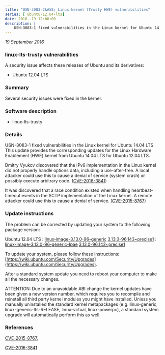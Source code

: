 ```yaml
---
title: "USN-3083-2&#58; Linux kernel (Trusty HWE) vulnerabilities"
series: [ ubuntu-12.04-lts]
date: 2016--19 12:00:00
description: |
    USN-3083-1 fixed vulnerabilities in the Linux kernel for Ubuntu 14.04 LTS. This update provides the corresponding updates for the Linux Hardware Enablement (HWE) kernel from Ubuntu 14.04 LTS for Ubuntu 12.04 LTS.
--- 
```

 
 

*19 September 2016*

### linux-lts-trusty vulnerabilities

A security issue affects these releases of Ubuntu and its derivatives:

* Ubuntu 12.04 LTS

### Summary

Several security issues were fixed in the kernel. 

### Software description

* linux-lts-trusty 

### Details

USN-3083-1 fixed vulnerabilities in the Linux kernel for Ubuntu 14.04 LTS. This update provides the corresponding updates for the Linux Hardware Enablement (HWE) kernel from Ubuntu 14.04 LTS for Ubuntu 12.04 LTS.

Dmitry Vyukov discovered that the IPv6 implementation in the Linux kernel did not properly handle options data, including a use-after-free. A local attacker could use this to cause a denial of service (system crash) or possibly execute arbitrary code. ([CVE-2016-3841](http://people.ubuntu.com/~ubuntu-security/cve/CVE-2016-3841))

It was discovered that a race condition existed when handling heartbeat- timeout events in the SCTP implementation of the Linux kernel. A remote attacker could use this to cause a denial of service. ([CVE-2015-8767](http://people.ubuntu.com/~ubuntu-security/cve/CVE-2015-8767)) 

### Update instructions

The problem can be corrected by updating your system to the following package version:

Ubuntu 12.04 LTS
 : [linux-image-3.13.0-96-generic](https://launchpad.net/ubuntu/+source/linux-lts-trusty) <span> [3.13.0-96.143~precise1](https://launchpad.net/ubuntu/+source/linux-lts-trusty/3.13.0-96.143~precise1) </span> 
 : [linux-image-3.13.0-96-generic-lpae](https://launchpad.net/ubuntu/+source/linux-lts-trusty) <span> [3.13.0-96.143~precise1](https://launchpad.net/ubuntu/+source/linux-lts-trusty/3.13.0-96.143~precise1) </span> 

To update your system, please follow these instructions: [https://wiki.ubuntu.com/Security/Upgrades](https://wiki.ubuntu.com/Security/Upgrades).

After a standard system update you need to reboot your computer to make all the necessary changes.

ATTENTION: Due to an unavoidable ABI change the kernel updates have been given a new version number, which requires you to recompile and reinstall all third party kernel modules you might have installed. Unless you manually uninstalled the standard kernel metapackages (e.g. linux-generic, linux-generic-lts-RELEASE, linux-virtual, linux-powerpc), a standard system upgrade will automatically perform this as well. 

### References

 
 [CVE-2015-8767](http://people.ubuntu.com/~ubuntu-security/cve/CVE-2015-8767), 

 [CVE-2016-3841](http://people.ubuntu.com/~ubuntu-security/cve/CVE-2016-3841)
 

